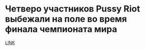 # Четверо участников Pussy Riot выбежали на поле во время финала чемпионата мира



[LINK](https://varlamov.ru/3010358.html)
